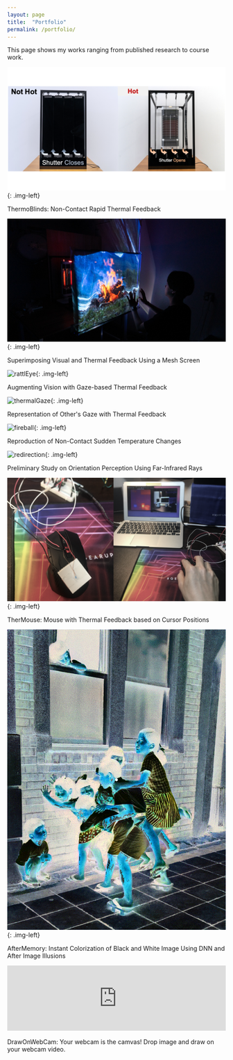 ```yaml
---
layout: page
title:  "Portfolio"
permalink: /portfolio/
---
```


<link href="{{site.baseurl}}/assets/css/main.css" rel="stylesheet">
This page shows my works ranging from published research to course work.

![thermoBlinds](/assets/images/thermoBlinds.png){: .img-left}
  <div class="clearfix">
   <p>ThermoBlinds: Non-Contact Rapid Thermal Feedback</p>
  </div>

![mesh1](/assets/images/mesh1.png){: .img-left}
  <div class="clearfix">
   <p>Superimposing Visual and Thermal Feedback Using a Mesh Screen</p>
  </div>

![rattlEye](/assets/images/rattlEye.png){: .img-left}
  <div class="clearfix">
   <p>Augmenting Vision with Gaze-based Thermal Feedback</p>
  </div>

![thermalGaze](/assets/images/thermalGaze.png){: .img-left}
  <div class="clearfix">
   <p>Representation of Other's Gaze with Thermal Feedback</p>
  </div>

![fireball](/assets/images/fireball.png){: .img-left}
  <div class="clearfix">
   <p>Reproduction of Non-Contact Sudden Temperature Changes</p>
  </div>

![redirection](/assets/images/redirection.png){: .img-left}
  <div class="clearfix">
   <p>Preliminary Study on Orientation Perception Using Far-Infrared Rays</p>
  </div>

![therMouse](/assets/images/therMouse.png){: .img-left}
  <div class="clearfix">
   <p>TherMouse: Mouse with Thermal Feedback based on Cursor Positions</p>
  </div>

![colorization](/assets/images/colorization.gif){: .img-left}
  <div class="clearfix">
   <p>AfterMemory: Instant Colorization of Black and White Image Using DNN and After Image Illusions</p>
  </div>

<p align="left" class="img-left">
<iframe width="100%" src="https://www.youtube.com/embed/VKDcPVnvKvc" title="YouTube video player" frameborder="0" allow="accelerometer; autoplay; clipboard-write; encrypted-media; gyroscope; picture-in-picture" allowfullscreen></iframe>
</p>
<div class="clearfix">
<p>DrawOnWebCam: Your webcam is the camvas! Drop image and draw on your webcam video.</p>
</div>

<script src="{{site.baseurl}}/assets/js/main.js"></script>
